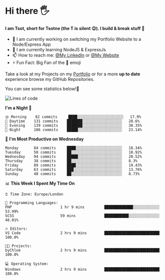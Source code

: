 # Hi there :raised_hand_with_fingers_splayed:
#### I am Tsot, short for Tsotne (the T is silent :wink:). I build & break stuff :space_invader:
- :telescope: I am currently working on switching my Portfolio Website to a Node/Express App
- :seedling: I am currently learning NodeJS & ExpressJs
- :mailbox: How to reach me: [@My LinkedIn](https://www.linkedin.com/in/tsotne-gvadzabia/) or [@My Website](https://tsotnegvadzabia.me/contact)
- :zap: Fun Fact: Big Fan of the :space_invader: emoji

Take a look at my Projects on my [Portfolio](https://tsotnegvadzabia.me/) or for a more **up to date** experience browse my GitHub Repositories.

You can see some statistics below!:space_invader:
<!--START_SECTION:waka-->
![Lines of code](https://img.shields.io/badge/From%20Hello%20World%20I%27ve%20Written-2.3%20million%20lines%20of%20code-blue)

**I'm a Night 🦉** 

```text
🌞 Morning    82 commits     ████░░░░░░░░░░░░░░░░░░░░░   17.9% 
🌆 Daytime    131 commits    ███████░░░░░░░░░░░░░░░░░░   28.6% 
🌃 Evening    139 commits    ███████░░░░░░░░░░░░░░░░░░   30.35% 
🌙 Night      106 commits    █████░░░░░░░░░░░░░░░░░░░░   23.14%

```
📅 **I'm Most Productive on Wednesday** 

```text
Monday       84 commits     ████░░░░░░░░░░░░░░░░░░░░░   18.34% 
Tuesday      50 commits     ██░░░░░░░░░░░░░░░░░░░░░░░   10.92% 
Wednesday    94 commits     █████░░░░░░░░░░░░░░░░░░░░   20.52% 
Thursday     38 commits     ██░░░░░░░░░░░░░░░░░░░░░░░   8.3% 
Friday       89 commits     ████░░░░░░░░░░░░░░░░░░░░░   19.43% 
Saturday     63 commits     ███░░░░░░░░░░░░░░░░░░░░░░   13.76% 
Sunday       40 commits     ██░░░░░░░░░░░░░░░░░░░░░░░   8.73%

```


📊 **This Week I Spent My Time On** 

```text
⌚︎ Time Zone: Europe/London

💬 Programming Languages: 
PHP                      1 hr 9 mins         █████████████░░░░░░░░░░░░   53.99% 
SCSS                     59 mins             ███████████░░░░░░░░░░░░░░   46.01%

🔥 Editors: 
VS Code                  2 hrs 9 mins        █████████████████████████   100.0%

🐱‍💻 Projects: 
byChloe                  2 hrs 9 mins        █████████████████████████   100.0%

💻 Operating System: 
Windows                  2 hrs 9 mins        █████████████████████████   100.0%

```


<!--END_SECTION:waka-->
